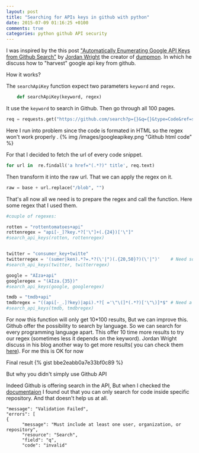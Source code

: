 ```yaml
---
layout: post
title: "Searching for APIs keys in github with python"
date: 2015-07-09 01:16:25 +0100
comments: true
categories: python github API security 
---
```

I was inspired by the this post ["Automatically Enumerating Google API Keys from Github Search"](http://raidersec.blogspot.com/2013/03/automatically-enumerating-google-api.html) by [Jordan Wright](http://jordan-wright.com/) the creator of [dumpmon](https://github.com/jordan-wright/dumpmon). In which he discuss how to "harvest" google api key from github.

<!-- more -->

How it works?

The `searchApiKey` function expect two parameters `keyword` and `regex`. 
```python
    def searchApiKey(keyword, regex)
```

It use the `keyword` to search in Github. Then go through all 100 pages.

```python
req = requests.get("https://github.com/search?p={}&q={}&type=Code&ref=searchresults".format(i, keyword))
```

Here I run into problem since the code is formated in HTML so the regex won't work properly . 
{% img /images/googleapikey.png "Github html code" %}

For that I decided to fetch the url of every code snippet.


```python
for url in  re.findall('a href="(.*?)" title', req.text)
```

Then transform it into the raw url. That we can apply the regex on it.
```python
raw = base + url.replace("/blob", "")
```
That's all now all we need is to prepare the regex and call the function. Here some regex that I used them.

```python
#couple of regexes:

rotten = "rottentomatoes+api"
rottenregex = "api[-_]?key.*?['\"]+(.{24})['\"]"
#search_api_keys(rotten, rottenregex)


twitter = "consumer_key+twitte"
twitterregex = '(sumer|ken).*?=.*?(\'|")(.{20,50}?)(\'|")'    # Need some work 
#search_api_keys(twitter, twitterregex)

google = "AIza+api"
googleregex = "(AIza.{35})"
#search_api_keys(google, googleregex)

tmdb = "tmdb+api"
tmdbregex = "((api[-_.]?key)|api).*?[ ='\"\(]*(.*?)['\"\)]*$" # Need a lot of work
#search_api_keys(tmdb, tmdbregex)

```

For now this function will only get 10\*100 results, But we can improve this. Github offer the possibility to search by language. So we can search for every programming language apart. This offer 10 time more results to try our regex (sometimes less it depends on the keyword). Jordan Wright discuss in his blog another way to get more results( you can check them [here](http://raidersec.blogspot.com/2013/03/automatically-enumerating-google-api.html)). For me this is OK for now

Final result
{% gist bbe2eabb0a7e33bf0c89 %}


But why you didn't simply use Github API

Indeed Github is offering search in the API, But when I checked the [documentaion](https://developer.github.com/v3/search/) I found out that you can only search for code inside specific repository. And that doesn't help us at all.

```
"message": "Validation Failed",
"errors": [
{
      "message": "Must include at least one user, organization, or repository",
      "resource": "Search",
      "field": "q",
      "code": "invalid"
```

